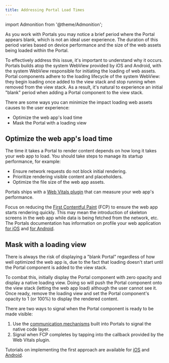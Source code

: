 ```yaml
---
title: Addressing Portal Load Times
---
```


import Admonition from '@theme/Admonition';

As you work with Portals you may notice a brief period where the Portal appears blank, which is not an ideal user experience. The duration of this period varies based on device performance and the size of the web assets being loaded within the Portal. 

To effectively address this issue, it's important to understand why it occurs. Portals builds atop the system WebView provided by iOS and Android, with the system WebView responsible for initiating the loading of web assets. Portal components adhere to the loading lifecycle of the system WebView: they begin loading once added to the view stack and stop running when removed from the view stack. As a result, it's natural to experience an initial "blank" period when adding a Portal component to the view stack. 

There are some ways you can minimize the impact loading web assets causes to the user experience:

- Optimize the web app's load time
- Mask the Portal with a loading view

## Optimize the web app's load time

The time it takes a Portal to render content depends on how long it takes your web app to load. You should take steps to manage its startup performance, for example:

- Ensure network requests do not block initial rendering.
- Prioritize rendering visible content and placeholders.
- Optimize the file size of the web app assets.

Portals ships with a [Web Vitals plugin](https://ionic.io/docs/portals/for-web/web-vitals) that can measure your web app's performance.

Focus on reducing the [First Contentful Paint](https://web.dev/articles/fcp) (FCP) to ensure the web app starts rendering quickly. This may mean the introduction of skeleton screens in the web app while data is being fetched from the network, etc. The Portals documentation has information on profile your web application [for iOS](https://ionic.io/docs/portals/for-web/ios-profiling) and [for Android](https://ionic.io/docs/portals/for-web/android-profiling).

## Mask with a loading view

There is always the risk of displaying a "blank Portal" regardless of how well optimized the web app is, due to the fact that loading doesn't start until the Portal component is added to the view stack. 

To combat this, initially display the Portal component with zero opacity and display a native loading view. Doing so will push the Portal component onto the view stack (letting the web app load) although the user cannot see it. Once ready, remove the loading view and set the Portal component's opacity to 1 (or 100%) to display the rendered content.

There are two ways to signal when the Portal component is ready to be made visible:

1. Use the [communication mechanisms](https://ionic.io/docs/portals/choosing-a-communication) built into Portals to signal the native code layer.
2. Signal when FCP completes by tapping into the callback provided by the Web Vitals plugin.

Tutorials on implementing the first approach are available for [iOS](https://ionic.io/docs/portals/for-ios/how-to/define-api-in-typescript) and [Android](https://ionic.io/docs/portals/for-android/how-to/define-api-in-typescript).